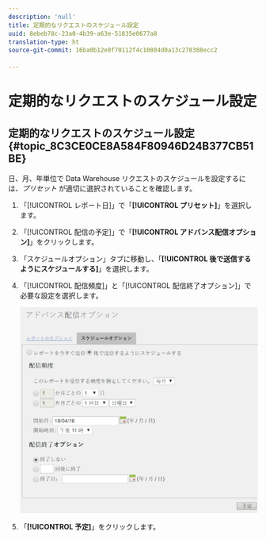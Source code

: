 ```yaml
---
description: 'null'
title: 定期的なリクエストのスケジュール設定
uuid: 8ebeb78c-23a0-4b39-a63e-51835e0677a8
translation-type: ht
source-git-commit: 16ba0b12e0f70112f4c10804d0a13c278388ecc2

---
```



# 定期的なリクエストのスケジュール設定

## 定期的なリクエストのスケジュール設定 {#topic_8C3CE0CE8A584F80946D24B377CB51BE}

日、月、年単位で Data Warehouse リクエストのスケジュールを設定するには、*プリセット* が適切に選択されていることを確認します。

1. 「[!UICONTROL レポート日]」で「**[!UICONTROL プリセット]**」を選択します。

1. 「[!UICONTROL 配信の予定]」で「**[!UICONTROL アドバンス配信オプション]**」をクリックします。

1. 「スケジュールオプション」タブに移動し、「**[!UICONTROL 後で送信するようにスケジュールする]**」を選択します。
1. 「[!UICONTROL 配信頻度]」と「[!UICONTROL 配信終了オプション]」で必要な設定を選択します。

   ![](assets/dw_schedule.png)

1. 「**[!UICONTROL 予定]**」をクリックします。

